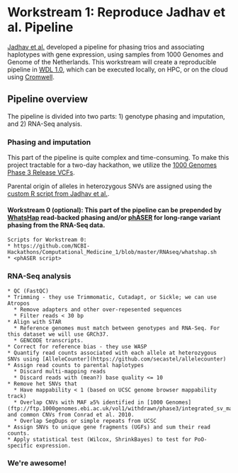 
# Workstream 1: Reproduce Jadhav et al. Pipeline

[Jadhav et al.](https://www.biorxiv.org/content/biorxiv/early/2018/10/15/269449.full.pdf) developed a pipeline for phasing trios and associating haplotypes with gene expression, using samples from 1000 Genomes and Genome of the Netherlands. This workstream will create a reproducible pipeline in [WDL 1.0](https://github.com/openwdl/wdl/blob/master/versions/1.0/SPEC.md), which can be executed locally, on HPC, or on the cloud using [Cromwell](https://cromwell.readthedocs.io/en/stable/).

## Pipeline overview

The pipeline is divided into two parts: 1) genotype phasing and imputation, and 2) RNA-Seq analysis.

### Phasing and imputation

This part of the pipeline is quite complex and time-consuming. To make this project tractable for a two-day hackathon, we utilize the [1000 Genomes Phase 3 Release VCFs](ftp://ftp.1000genomes.ebi.ac.uk/vol1/ftp/release/20130502/).

Parental origin of alleles in heterozygous SNVs are assigned using the [custom R script from Jadhav et al.](https://github.com/SharpLabMSSM/PofOAssignment).

#### Workstream 0 (optional): This part of the pipeline can be prepended by [WhatsHap](https://whatshap.readthedocs.io/en/latest/) read-backed phasing and/or [phASER](https://github.com/secastel/phaser) for long-range variant phasing from the RNA-Seq data.  

``` 
Scripts for Workstream 0:
* https://github.com/NCBI-Hackathons/Computational_Medicine_1/blob/master/RNAseq/whatshap.sh
* <phASER script>
```

### RNA-Seq analysis

```
* QC (FastQC)
* Trimming - they use Trimmomatic, Cutadapt, or Sickle; we can use Atropos
  * Remove adapters and other over-repesented sequences
  * Filter reads < 30 bp
* Align with STAR
  * Reference genomes must match between genotypes and RNA-Seq. For this dataset we will use GRCh37.
  * GENCODE transcripts.
* Correct for reference bias - they use WASP
* Quantify read counts associated with each allele at heterozygous SNVs using [AlleleCounter](https://github.com/secastel/allelecounter)
* Assign read counts to parental haplotypes
  * Discard multi-mapping reads
  * Discard reads with (mean?) base quality <= 10
* Remove het SNVs that
  * Have mappability < 1 (based on UCSC genome browser mappability track)
  * Overlap CNVs with MAF ≥5% identified in [1000 Genomes](ftp://ftp.1000genomes.ebi.ac.uk/vol1/withdrawn/phase3/integrated_sv_map/) and common CNVs from Conrad et al. 2010.
  * Overlap SegDups or simple repeats from UCSC
* Assign SNVs to unique gene fragments (UGFs) and sum their read counts.
* Apply statistical test (Wilcox, ShrinkBayes) to test for PoO-specific expression.
```

### We're awesome!
